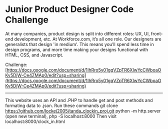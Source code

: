 # Junior Product Designer Code Challenge

At many companies, product design is split into different roles: UX, UI, front-end development, etc. At Workforce.com, it’s all one role. Our designers are generalists that design 'in medium'. This means you’ll spend less time in design programs, and more time making your designs functional with HTML, CSS, and Javascript.

Challenge: [https://docs.google.com/document/d/1IhRro5y01gqVZpTR6XIwYcCWboaOKv5DjW-Ce4ZMAp0/edit?usp=sharing](https://docs.google.com/document/d/1IhRro5y01gqVZpTR6XIwYcCWboaOKv5DjW-Ce4ZMAp0/edit?usp=sharing)

-----
This website uses an API and .PHP to handle get and post methods and formating data to .json. Run these commands
git clone https://github.com/lockej2005/tanda_clockin_proj.git 
 python -m http.server 
(open new terminal), php -S localhost:8000
Then visit localhost:8000/clock_in.html